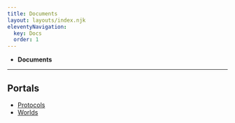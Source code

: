 ```yaml
---
title: Documents
layout: layouts/index.njk
eleventyNavigation:
  key: Docs
  order: 1
---
```

<nav class="breadcrumb">
    <ul>
        <li><b>Documents</b></li>
    </ul>
</nav>
<hr>

## Portals
- <a href="/docs/protocol/">Protocols</a>
- <a href="/docs/world/">Worlds</a>